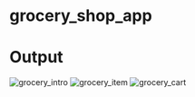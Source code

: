 # grocery_shop_app

# Output
![grocery_intro](https://github.com/Deviletha/grocery_shop_app/assets/118511923/2ed8abc8-a23e-4cee-9538-6f0d483e1122)
![grocery_item](https://github.com/Deviletha/grocery_shop_app/assets/118511923/b8bfd66b-1e87-415f-8945-abfc46ba253a)
![grocery_cart](https://github.com/Deviletha/grocery_shop_app/assets/118511923/1c731156-4578-4783-92eb-7ee8be50a414)
